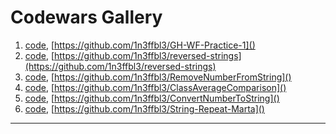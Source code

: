 # Codewars Gallery

1. [code](), [https://github.com/1n3ffbl3/GH-WF-Practice-1]()  
2. [code](), [https://github.com/1n3ffbl3/reversed-strings](https://github.com/1n3ffbl3/reversed-strings)
3. [code](), [https://github.com/1n3ffbl3/RemoveNumberFromString]()  
4. [code](), [https://github.com/1n3ffbl3/ClassAverageComparison]()  
5. [code](), [https://github.com/1n3ffbl3/ConvertNumberToString]()  
6. [code](), [https://github.com/1n3ffbl3/String-Repeat-Marta]()  


  
___

